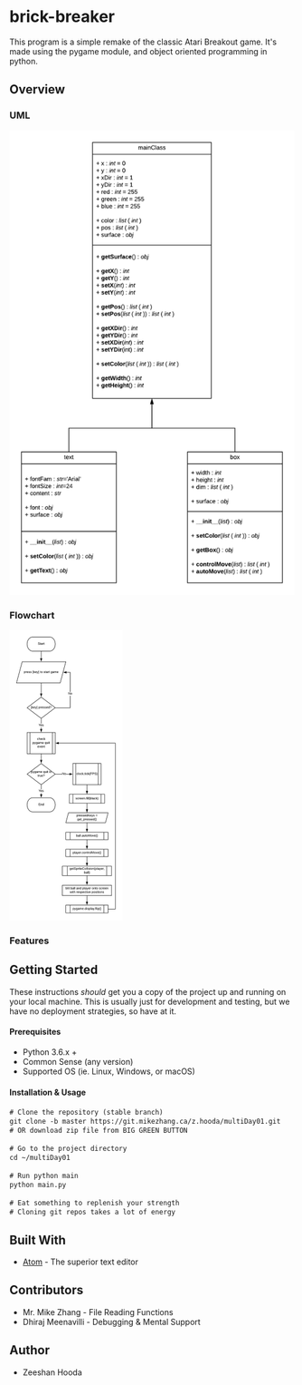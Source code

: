 # brick-breaker

This program is a simple remake of the classic Atari Breakout game. It's
made using the pygame module, and object oriented programming in python.

## Overview

### UML

![alt text](__media__/mainClass-uml.png "mainClass UML table")

### Flowchart

<img src="/__media__/basic-flowchart.png" width="200" />

### Features

## Getting Started

These instructions *should* get you a copy of the project up and running
on your local machine. This is usually just for development and testing,
but we have no deployment strategies, so have at it.

#### Prerequisites

- Python 3.6.x +
- Common Sense (any version)
- Supported OS (ie. Linux, Windows, or macOS)

#### Installation & Usage

```
# Clone the repository (stable branch)
git clone -b master https://git.mikezhang.ca/z.hooda/multiDay01.git
# OR download zip file from BIG GREEN BUTTON

# Go to the project directory
cd ~/multiDay01

# Run python main
python main.py

# Eat something to replenish your strength
# Cloning git repos takes a lot of energy
```

## Built With

- [Atom](https://atom.io) - The superior text editor

## Contributors
- Mr. Mike Zhang - File Reading Functions
- Dhiraj Meenavilli - Debugging & Mental Support

## Author
- Zeeshan Hooda